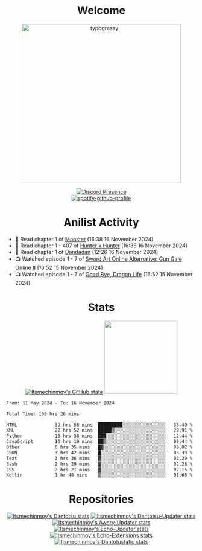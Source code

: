 <div align="center">

# Welcome
<a href="https://github.com/kawarimidoll/typograssy">
    <img alt="typograssy" src="https://typograssy.deno.dev/api?text=%E3%82%88%E3%81%86%E3%81%93%E3%81%9D%E3%81%BF%E3%81%AA%E3%81%95%E3%82%93%20-%20Itsmechinmoy--&&l0=none&l1=82d9d0&l2=027353&l3=038c4c&l4=01402e&bg=none&frame=none&speed=100&comment=" width="421.99">
</a>

[![Discord Presence](https://lanyard.cnrad.dev/api/523539866311720963?theme=dark&bg=Oe1116&animated=false&hideDiscrim=true&borderRadius=30px&hideActivity=whenNotUsed)](https://discord.com/users/523539866311720963)<br>
[![spotify-github-profile](https://spotify-github-profile.kittinanx.com/api/view?uid=31zczwoe3obxakjgkio7anubhkaq&cover_image=true&theme=novatorem&show_offline=true&background_color=121212&interchange=false&bar_color=53b14f&bar_color=ffffff&bar_color_cover=false)](https://spotify-github-profile.vercel.app/api/view?uid=31zczwoe3obxakjgkio7anubhkaq&redirect=true)
</div>

<div align="center">

# Anilist Activity
</div>
<!-- ANILIST_ACTIVITY:start -->

-   📖 Read chapter 1 of [Monster](https://anilist.co/manga/30001) (16:38 16 November 2024)
-   📖 Read chapter 1 - 407 of [Hunter x Hunter](https://anilist.co/manga/30026) (16:36 16 November 2024)
-   📖 Read chapter 1 of [Dandadan](https://anilist.co/manga/132029) (12:26 16 November 2024)
-   📺 Watched episode 1 - 7 of [Sword Art Online Alternative: Gun Gale Online II](https://anilist.co/anime/167141) (16:52 15 November 2024)
-   📺 Watched episode 1 - 7 of [Good Bye, Dragon Life](https://anilist.co/anime/176053) (16:52 15 November 2024)

<!-- ANILIST_ACTIVITY:end -->
<div align="center">
    
# Stats
[![Itsmechinmoy's GitHub stats](https://github-readme-stats.vercel.app/api?username=itsmechinmoy&show_icons=true&theme=algolia)](https://github.com/anuraghazra/github-readme-stats)
<img src="https://github-readme-stackoverflow.vercel.app/?userID=25004176&theme=dark" height="194"/>
</div>
<!--START_SECTION:waka-->

```txt
From: 11 May 2024 - To: 16 November 2024

Total Time: 109 hrs 26 mins

HTML              39 hrs 56 mins  █████████░░░░░░░░░░░░░░░░   36.49 %
XML               22 hrs 52 mins  █████▒░░░░░░░░░░░░░░░░░░░   20.91 %
Python            13 hrs 36 mins  ███░░░░░░░░░░░░░░░░░░░░░░   12.44 %
JavaScript        10 hrs 19 mins  ██▒░░░░░░░░░░░░░░░░░░░░░░   09.44 %
Other             6 hrs 35 mins   █▓░░░░░░░░░░░░░░░░░░░░░░░   06.02 %
JSON              3 hrs 42 mins   █░░░░░░░░░░░░░░░░░░░░░░░░   03.39 %
Text              3 hrs 36 mins   ▓░░░░░░░░░░░░░░░░░░░░░░░░   03.29 %
Bash              2 hrs 29 mins   ▓░░░░░░░░░░░░░░░░░░░░░░░░   02.28 %
CSS               2 hrs 21 mins   ▓░░░░░░░░░░░░░░░░░░░░░░░░   02.15 %
Kotlin            1 hr 48 mins    ▒░░░░░░░░░░░░░░░░░░░░░░░░   01.65 %
```

<!--END_SECTION:waka-->
<div align="center">

# Repositories
[![Itsmechinmoy's Dantotsu stats](https://github-readme-stats.vercel.app/api/pin/?username=itsmechinmoy&repo=dantotsu&show_icons=true&theme=algolia&description_lines_count=1)](https://github.com/itsmechinmoy/dantotsu)
[![Itsmechinmoy's Dantotsu-Updater stats](https://github-readme-stats.vercel.app/api/pin/?username=itsmechinmoy&repo=dantotsu-updater&show_icons=true&theme=algolia&description_lines_count=1)](https://github.com/itsmechinmoy/dantotsu-updater)
[![Itsmechinmoy's Awery-Updater stats](https://github-readme-stats.vercel.app/api/pin/?username=itsmechinmoy&repo=awery-updater&show_icons=true&theme=algolia&description_lines_count=1)](https://github.com/itsmechinmoy/awery-updater)
[![Itsmechinmoy's Echo-Updater stats](https://github-readme-stats.vercel.app/api/pin/?username=itsmechinmoy&repo=echo-updater&show_icons=true&theme=algolia&description_lines_count=1)](https://github.com/itsmechinmoy/echo-updater)
[![Itsmechinmoy's Echo-Extensions stats](https://github-readme-stats.vercel.app/api/pin/?username=itsmechinmoy&repo=echo-extensions&show_icons=true&theme=algolia&description_lines_count=1)](https://github.com/itsmechinmoy/echo-extensions)
[![Itsmechinmoy's Dantotustatic stats](https://github-readme-stats.vercel.app/api/pin/?username=itsmechinmoy&repo=dantotustatic&show_icons=true&theme=algolia&description_lines_count=1)](https://github.com/itsmechinmoy/dantotustatic)
</div>
